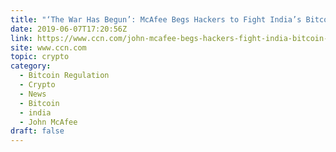 ```yaml
---
title: "‘The War Has Begun’: McAfee Begs Hackers to Fight India’s Bitcoin Ban"
date: 2019-06-07T17:20:56Z
link: https://www.ccn.com/john-mcafee-begs-hackers-fight-india-bitcoin-ban?utm_medium=RSS&utm_source=hune
site: www.ccn.com
topic: crypto
category:
  - Bitcoin Regulation
  - Crypto
  - News
  - Bitcoin
  - india
  - John McAfee
draft: false
---
```

